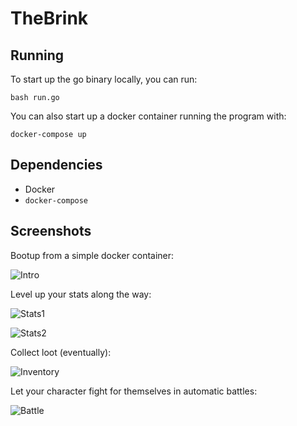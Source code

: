 # TheBrink

## Running
To start up the go binary locally, you can run:

```shell
bash run.go
```

You can also start up a docker container running the program with:

```shell
docker-compose up
```

## Dependencies
- Docker
- `docker-compose`

## Screenshots
Bootup from a simple docker container:

![Intro](https://github.com/AlexMapley/the_brink/blob/master/assets/screenshots/intro.png)

Level up your stats along the way:

![Stats1](https://github.com/AlexMapley/the_brink/blob/master/assets/screenshots/stats1.png)

![Stats2](https://github.com/AlexMapley/the_brink/blob/master/assets/screenshots/stats2.png)

Collect loot (eventually):

![Inventory](https://github.com/AlexMapley/the_brink/blob/master/assets/screenshots/inventory.png)

Let your character fight for themselves in automatic battles:

![Battle](https://github.com/AlexMapley/the_brink/blob/master/assets/screenshots/battle.png)